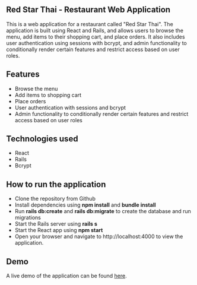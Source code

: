## Red Star Thai - Restaurant Web Application

This is a web application for a restaurant called "Red Star Thai". The application is built using React and Rails, and allows users to browse the menu, add items to their shopping cart, and place orders. It also includes user authentication using sessions with bcrypt, and admin functionality to conditionally render certain features and restrict access based on user roles.

## Features

- Browse the menu
- Add items to shopping cart
- Place orders
- User authentication with sessions and bcrypt
- Admin functionality to conditionally render certain features and restrict access based on user roles

## Technologies used

- React
- Rails
- Bcrypt

## How to run the application

- Clone the repository from Github
- Install dependencies using **npm install** and **bundle install**
- Run **rails db:create** and **rails db:migrate** to create the database and run migrations
- Start the Rails server using **rails s**
- Start the React app using **npm start**
- Open your browser and navigate to http://localhost:4000 to view the application.

## Demo

A live demo of the application can be found [here](https://red-star-thai-app.onrender.com/).
